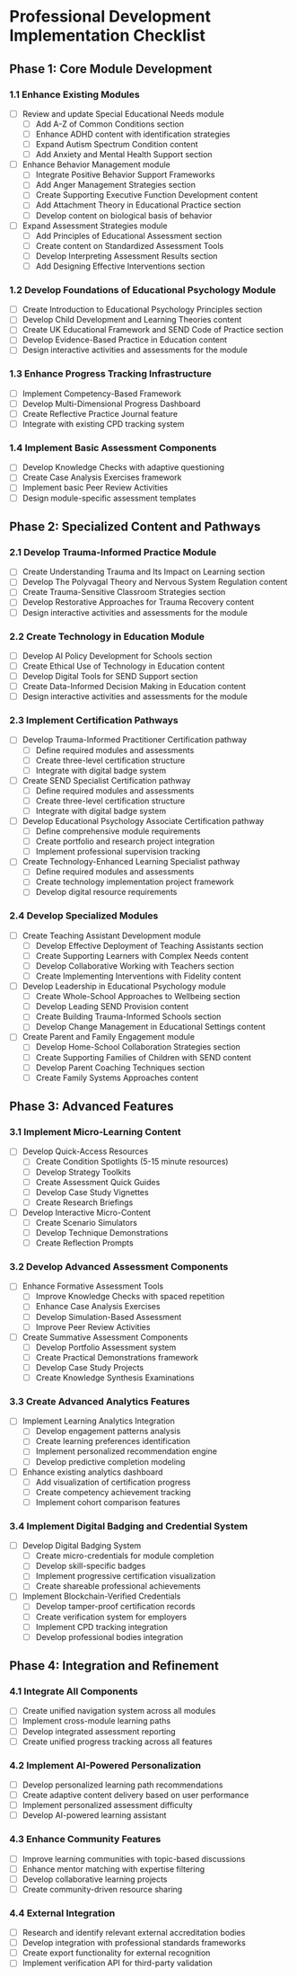 # Professional Development Implementation Checklist

## Phase 1: Core Module Development

### 1.1 Enhance Existing Modules
- [ ] Review and update Special Educational Needs module
  - [ ] Add A-Z of Common Conditions section
  - [ ] Enhance ADHD content with identification strategies
  - [ ] Expand Autism Spectrum Condition content
  - [ ] Add Anxiety and Mental Health Support section
- [ ] Enhance Behavior Management module
  - [ ] Integrate Positive Behavior Support Frameworks
  - [ ] Add Anger Management Strategies section
  - [ ] Create Supporting Executive Function Development content
  - [ ] Add Attachment Theory in Educational Practice section
  - [ ] Develop content on biological basis of behavior
- [ ] Expand Assessment Strategies module
  - [ ] Add Principles of Educational Assessment section
  - [ ] Create content on Standardized Assessment Tools
  - [ ] Develop Interpreting Assessment Results section
  - [ ] Add Designing Effective Interventions section

### 1.2 Develop Foundations of Educational Psychology Module
- [ ] Create Introduction to Educational Psychology Principles section
- [ ] Develop Child Development and Learning Theories content
- [ ] Create UK Educational Framework and SEND Code of Practice section
- [ ] Develop Evidence-Based Practice in Education content
- [ ] Design interactive activities and assessments for the module

### 1.3 Enhance Progress Tracking Infrastructure
- [ ] Implement Competency-Based Framework
- [ ] Develop Multi-Dimensional Progress Dashboard
- [ ] Create Reflective Practice Journal feature
- [ ] Integrate with existing CPD tracking system

### 1.4 Implement Basic Assessment Components
- [ ] Develop Knowledge Checks with adaptive questioning
- [ ] Create Case Analysis Exercises framework
- [ ] Implement basic Peer Review Activities
- [ ] Design module-specific assessment templates

## Phase 2: Specialized Content and Pathways

### 2.1 Develop Trauma-Informed Practice Module
- [ ] Create Understanding Trauma and Its Impact on Learning section
- [ ] Develop The Polyvagal Theory and Nervous System Regulation content
- [ ] Create Trauma-Sensitive Classroom Strategies section
- [ ] Develop Restorative Approaches for Trauma Recovery content
- [ ] Design interactive activities and assessments for the module

### 2.2 Create Technology in Education Module
- [ ] Develop AI Policy Development for Schools section
- [ ] Create Ethical Use of Technology in Education content
- [ ] Develop Digital Tools for SEND Support section
- [ ] Create Data-Informed Decision Making in Education content
- [ ] Design interactive activities and assessments for the module

### 2.3 Implement Certification Pathways
- [ ] Develop Trauma-Informed Practitioner Certification pathway
  - [ ] Define required modules and assessments
  - [ ] Create three-level certification structure
  - [ ] Integrate with digital badge system
- [ ] Create SEND Specialist Certification pathway
  - [ ] Define required modules and assessments
  - [ ] Create three-level certification structure
  - [ ] Integrate with digital badge system
- [ ] Develop Educational Psychology Associate Certification pathway
  - [ ] Define comprehensive module requirements
  - [ ] Create portfolio and research project integration
  - [ ] Implement professional supervision tracking
- [ ] Create Technology-Enhanced Learning Specialist pathway
  - [ ] Define required modules and assessments
  - [ ] Create technology implementation project framework
  - [ ] Develop digital resource requirements

### 2.4 Develop Specialized Modules
- [ ] Create Teaching Assistant Development module
  - [ ] Develop Effective Deployment of Teaching Assistants section
  - [ ] Create Supporting Learners with Complex Needs content
  - [ ] Develop Collaborative Working with Teachers section
  - [ ] Create Implementing Interventions with Fidelity content
- [ ] Develop Leadership in Educational Psychology module
  - [ ] Create Whole-School Approaches to Wellbeing section
  - [ ] Develop Leading SEND Provision content
  - [ ] Create Building Trauma-Informed Schools section
  - [ ] Develop Change Management in Educational Settings content
- [ ] Create Parent and Family Engagement module
  - [ ] Develop Home-School Collaboration Strategies section
  - [ ] Create Supporting Families of Children with SEND content
  - [ ] Develop Parent Coaching Techniques section
  - [ ] Create Family Systems Approaches content

## Phase 3: Advanced Features

### 3.1 Implement Micro-Learning Content
- [ ] Develop Quick-Access Resources
  - [ ] Create Condition Spotlights (5-15 minute resources)
  - [ ] Develop Strategy Toolkits
  - [ ] Create Assessment Quick Guides
  - [ ] Develop Case Study Vignettes
  - [ ] Create Research Briefings
- [ ] Develop Interactive Micro-Content
  - [ ] Create Scenario Simulators
  - [ ] Develop Technique Demonstrations
  - [ ] Create Reflection Prompts

### 3.2 Develop Advanced Assessment Components
- [ ] Enhance Formative Assessment Tools
  - [ ] Improve Knowledge Checks with spaced repetition
  - [ ] Enhance Case Analysis Exercises
  - [ ] Develop Simulation-Based Assessment
  - [ ] Improve Peer Review Activities
- [ ] Create Summative Assessment Components
  - [ ] Develop Portfolio Assessment system
  - [ ] Create Practical Demonstrations framework
  - [ ] Develop Case Study Projects
  - [ ] Create Knowledge Synthesis Examinations

### 3.3 Create Advanced Analytics Features
- [ ] Implement Learning Analytics Integration
  - [ ] Develop engagement patterns analysis
  - [ ] Create learning preferences identification
  - [ ] Implement personalized recommendation engine
  - [ ] Develop predictive completion modeling
- [ ] Enhance existing analytics dashboard
  - [ ] Add visualization of certification progress
  - [ ] Create competency achievement tracking
  - [ ] Implement cohort comparison features

### 3.4 Implement Digital Badging and Credential System
- [ ] Develop Digital Badging System
  - [ ] Create micro-credentials for module completion
  - [ ] Develop skill-specific badges
  - [ ] Implement progressive certification visualization
  - [ ] Create shareable professional achievements
- [ ] Implement Blockchain-Verified Credentials
  - [ ] Develop tamper-proof certification records
  - [ ] Create verification system for employers
  - [ ] Implement CPD tracking integration
  - [ ] Develop professional bodies integration

## Phase 4: Integration and Refinement

### 4.1 Integrate All Components
- [ ] Create unified navigation system across all modules
- [ ] Implement cross-module learning paths
- [ ] Develop integrated assessment reporting
- [ ] Create unified progress tracking across all features

### 4.2 Implement AI-Powered Personalization
- [ ] Develop personalized learning path recommendations
- [ ] Create adaptive content delivery based on user performance
- [ ] Implement personalized assessment difficulty
- [ ] Develop AI-powered learning assistant

### 4.3 Enhance Community Features
- [ ] Improve learning communities with topic-based discussions
- [ ] Enhance mentor matching with expertise filtering
- [ ] Develop collaborative learning projects
- [ ] Create community-driven resource sharing

### 4.4 External Integration
- [ ] Research and identify relevant external accreditation bodies
- [ ] Develop integration with professional standards frameworks
- [ ] Create export functionality for external recognition
- [ ] Implement verification API for third-party validation
